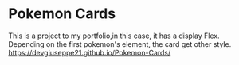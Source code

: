 # Pokemon Cards
This is a project to my portfolio,in this case, it has a display Flex. <br>
Depending on the first pokemon's element, the card get other style. <br>
https://devgiuseppe21.github.io/Pokemon-Cards/
